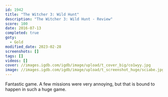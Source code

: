 ```yaml
---
id: 1942
title: "The Witcher 3: Wild Hunt"
description: "The Witcher 3: Wild Hunt - Review"
score: 100
date: 2016-07-13
completed: true
goty:
  - Gold
modified_date: 2023-02-28
screenshots: []
tags: []
videos: []
cover: //images.igdb.com/igdb/image/upload/t_cover_big/co1wyy.jpg
image: //images.igdb.com/igdb/image/upload/t_screenshot_huge/sciabe.jpg
---
```

Fantastic game. A few missions were very annoying, but that is bound to happen in such a huge game.